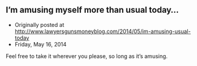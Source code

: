 ## I’m amusing myself more than usual today…

 * Originally posted at http://www.lawyersgunsmoneyblog.com/2014/05/im-amusing-usual-today
 * Friday, May 16, 2014

Feel free to take it wherever you please, so long as it’s amusing.